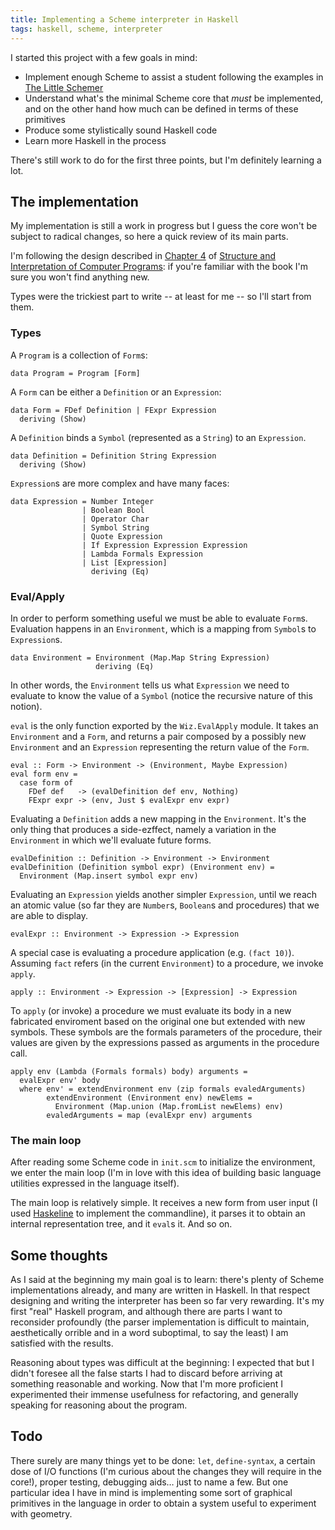 ```yaml
---
title: Implementing a Scheme interpreter in Haskell
tags: haskell, scheme, interpreter
---
```


I started this project with a few goals in mind:

* Implement enough Scheme to assist a student following the
  examples in [The Little
  Schemer](https://mitpress.mit.edu/books/little-schemer)
* Understand what's the minimal Scheme core that *must* be
  implemented, and on the other hand how much can be defined in
  terms of these primitives
* Produce some stylistically sound Haskell code
* Learn more Haskell in the process

There's still work to do for the first three points, but I'm
definitely learning a lot.

## The implementation

My implementation is still a work in progress but I guess the core
won't be subject to radical changes, so here a quick review of its
main parts.

I'm following the design described in [Chapter
4](https://mitpress.mit.edu/sicp/full-text/book/book-Z-H-4.html#%_toc_start)
of [Structure and Interpretation of Computer
Programs](https://mitpress.mit.edu/sicp/): if you're familiar with the
book I'm sure you won't find anything new.

Types were the trickiest part to write -- at least for me -- so I'll
start from them.

### Types

A `Program` is a collection of `Form`s:

~~~~ {.haskell}
data Program = Program [Form]
~~~~

A `Form` can be either a `Definition` or an `Expression`:

~~~~ {.haskell}
data Form = FDef Definition | FExpr Expression
  deriving (Show)
~~~~

A `Definition` binds a `Symbol` (represented as a `String`) to an
`Expression`.

~~~~ {.haskell}
data Definition = Definition String Expression
  deriving (Show)
~~~~

`Expression`s are more complex and have many faces:

~~~~ {.haskell}
data Expression = Number Integer
                | Boolean Bool
                | Operator Char
                | Symbol String
                | Quote Expression
                | If Expression Expression Expression
                | Lambda Formals Expression
                | List [Expression]
                  deriving (Eq)
~~~~

### Eval/Apply

In order to perform something useful we must be able to evaluate
`Form`s. Evaluation happens in an `Environment`, which is a
mapping from `Symbol`s to `Expression`s.

~~~~ {.haskell}
data Environment = Environment (Map.Map String Expression)
                   deriving (Eq)
~~~~

In other words, the `Environment` tells us
what `Expression` we need to evaluate to know the value of a `Symbol`
(notice the recursive nature of this notion).

`eval` is the only function exported by the `Wiz.EvalApply` module.
It takes an `Environment` and a `Form`, and returns a pair composed by
a possibly new `Environment` and an `Expression` representing the
return value of the `Form`.

~~~~ {.haskell}
eval :: Form -> Environment -> (Environment, Maybe Expression)
eval form env =
  case form of
    FDef def   -> (evalDefinition def env, Nothing)
    FExpr expr -> (env, Just $ evalExpr env expr)
~~~~

Evaluating a `Definition` adds a new mapping in the
`Environment`. It's the only thing that produces a side-ezffect,
namely a variation in the `Environment` in which we'll evaluate
future forms.

~~~~ {.haskell}
evalDefinition :: Definition -> Environment -> Environment
evalDefinition (Definition symbol expr) (Environment env) =
  Environment (Map.insert symbol expr env)
~~~~

Evaluating an `Expression` yields another simpler `Expression`, until
we reach an atomic value (so far they are `Number`s, `Boolean`s and
procedures) that we are able to display.

~~~~ {.haskell}
evalExpr :: Environment -> Expression -> Expression
~~~~

A special case is evaluating a procedure application (e.g. `(fact
10)`).  Assuming `fact` refers (in the current `Environment`) to a
procedure, we invoke `apply`.

~~~~ {.haskell}
apply :: Environment -> Expression -> [Expression] -> Expression
~~~~

To `apply` (or invoke) a procedure we must evaluate its body in a new
fabricated enviroment based on the original one but extended with
new symbols. These symbols are the formals parameters of the
procedure, their values are given by the expressions passed as
arguments in the procedure call.

~~~~ {.haskell}
apply env (Lambda (Formals formals) body) arguments =
  evalExpr env' body
  where env' = extendEnvironment env (zip formals evaledArguments)
        extendEnvironment (Environment env) newElems =
          Environment (Map.union (Map.fromList newElems) env)
        evaledArguments = map (evalExpr env) arguments
~~~~

### The main loop

After reading some Scheme code in `init.scm` to initialize the
environment, we enter the main loop (I'm in love with this idea of
building basic language utilities expressed in the language itself).

The main loop is relatively simple. It receives a new form from user
input (I used
[Haskeline](https://hackage.haskell.org/package/haskeline) to
implement the commandline), it parses it to obtain an internal
representation tree, and it `eval`s it. And so on.

## Some thoughts

As I said at the beginning my main goal is to learn: there's plenty of
Scheme implementations already, and many are written in Haskell. In
that respect designing and writing the interpreter has been so far
very rewarding. It's my first "real" Haskell program, and although
there are parts I want to reconsider profoundly (the parser
implementation is difficult to maintain, aesthetically orrible and in
a word suboptimal, to say the least) I am satisfied with the results.

Reasoning about types was difficult at the beginning: I expected that
but I didn't foresee all the false starts I had to discard before
arriving at something reasonable and working. Now that I'm more
proficient I experimented their immense usefulness for refactoring,
and generally speaking for reasoning about the program.

## Todo

There surely are many things yet to be done: `let`, `define-syntax`, a
certain dose of I/O functions (I'm curious about the changes they will
require in the core!), proper testing, debugging aids… just to name a
few. But one particular idea I have in mind is implementing some sort
of graphical primitives in the language in order to obtain a system
useful to experiment with geometry.

